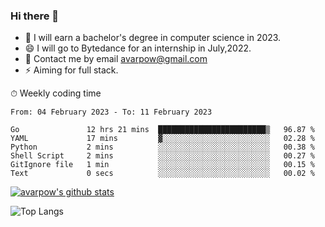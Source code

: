 ### Hi there 👋
<!--I have been a GitHub member for [![Years Badge](https://badges.pufler.dev/years/avarpow)](https://badges.pufler.dev)-->
- 🌱 I will earn a bachelor's degree in computer science in 2023.
- 😄 I will go to Bytedance for an internship in July,2022.
- 💬 Contact me by email avarpow@gmail.com
- ⚡ Aiming for full stack.

<!--💻 Coding Activity Logging

[![Commits Badge](https://badges.pufler.dev/commits/weekly/avarpow)](https://badges.pufler.dev)-->

⏱ Weekly coding time
<!--START_SECTION:waka-->

```text
From: 04 February 2023 - To: 11 February 2023

Go               12 hrs 21 mins  ████████████████████████▒   96.87 %
YAML             17 mins         ▓░░░░░░░░░░░░░░░░░░░░░░░░   02.28 %
Python           2 mins          ░░░░░░░░░░░░░░░░░░░░░░░░░   00.38 %
Shell Script     2 mins          ░░░░░░░░░░░░░░░░░░░░░░░░░   00.27 %
GitIgnore file   1 min           ░░░░░░░░░░░░░░░░░░░░░░░░░   00.15 %
Text             0 secs          ░░░░░░░░░░░░░░░░░░░░░░░░░   00.02 %
```

<!--END_SECTION:waka-->

[![avarpow's github stats](https://github-readme-stats.vercel.app/api?username=avarpow&count_private=true&show_icons=true&hide=issues&hide_border=true)](https://github.com/anuraghazra/github-readme-stats)

![Top Langs](https://github-readme-stats.vercel.app/api/top-langs/?username=avarpow&layout=compact&hide_border=true) 
<!--[![avarpow's wakatime stats](https://github-readme-stats.vercel.app/api/wakatime?username=avarpow)](https://github.com/anuraghazra/github-readme-stats)-->
